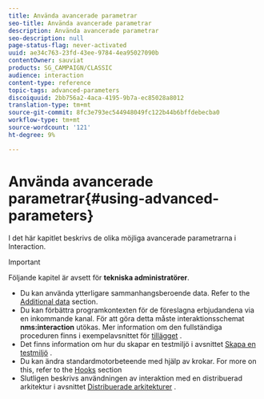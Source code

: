 ```yaml
---
title: Använda avancerade parametrar
seo-title: Använda avancerade parametrar
description: Använda avancerade parametrar
seo-description: null
page-status-flag: never-activated
uuid: ae34c763-23fd-43ee-9784-4ea95027090b
contentOwner: sauviat
products: SG_CAMPAIGN/CLASSIC
audience: interaction
content-type: reference
topic-tags: advanced-parameters
discoiquuid: 2bb756a2-4aca-4195-9b7a-ec85028a8012
translation-type: tm+mt
source-git-commit: 8fc3e793ec544948049fc122b44b6bffdebecba0
workflow-type: tm+mt
source-wordcount: '121'
ht-degree: 9%

---
```



# Använda avancerade parametrar{#using-advanced-parameters}

I det här kapitlet beskrivs de olika möjliga avancerade parametrarna i Interaction.

>[!IMPORTANT]
>
>Följande kapitel är avsett för **tekniska administratörer**.

* Du kan använda ytterligare sammanhangsberoende data. Refer to the [Additional data](../../interaction/using/additional-data.md) section.
* Du kan förbättra programkontexten för de föreslagna erbjudandena via en inkommande kanal. För att göra detta måste interaktionsschemat **nms:interaction** utökas. Mer information om den fullständiga proceduren finns i exempelavsnittet för [tillägget](../../interaction/using/extension-example.md) .
* Det finns information om hur du skapar en testmiljö i avsnittet [Skapa en testmiljö](../../interaction/using/creating-a-test-environment.md) .
* Du kan ändra standardmotorbeteende med hjälp av krokar. For more on this, refer to the [Hooks](../../interaction/using/hooks.md) section
* Slutligen beskrivs användningen av interaktion med en distribuerad arkitektur i avsnittet [Distribuerade arkitekturer](../../interaction/using/distributed-architectures.md) .

